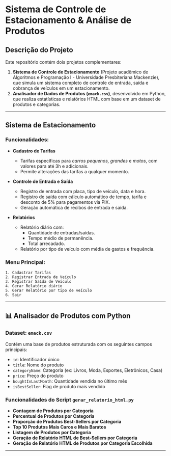 
# Sistema de Controle de Estacionamento & Análise de Produtos

## Descrição do Projeto

Este repositório contém dois projetos complementares:

1. **Sistema de Controle de Estacionamento** (Projeto acadêmico de Algoritmos e Programação I - Universidade Presbiteriana Mackenzie), que simula um sistema completo de controle de entrada, saída e cobrança de veículos em um estacionamento.
2. **Analisador de Dados de Produtos (`emack.csv`)**, desenvolvido em Python, que realiza estatísticas e relatórios HTML com base em um dataset de produtos e categorias.

---

## Sistema de Estacionamento

### Funcionalidades:

- **Cadastro de Tarifas**
  - Tarifas específicas para *carros pequenos, grandes* e *motos*, com valores para até 3h e adicionais.
  - Permite alterações das tarifas a qualquer momento.

- **Controle de Entrada e Saída**
  - Registro de entrada com placa, tipo de veículo, data e hora.
  - Registro de saída com cálculo automático de tempo, tarifa e desconto de 5% para pagamentos via PIX.
  - Geração automática de recibos de entrada e saída.

- **Relatórios**
  - Relatório diário com:
    - Quantidade de entradas/saídas.
    - Tempo médio de permanência.
    - Total arrecadado.
  - Relatório por tipo de veículo com média de gastos e frequência.

### Menu Principal:
```
1. Cadastrar Tarifas
2. Registrar Entrada de Veículo
3. Registrar Saída de Veículo
4. Gerar Relatório diário
5. Gerar Relatório por tipo de veículo
6. Sair
```

---

## 📊 Analisador de Produtos com Python

### Dataset: `emack.csv`

Contém uma base de produtos estruturada com os seguintes campos principais:

- `id`: Identificador único
- `title`: Nome do produto
- `categoryName`: Categoria (ex: Livros, Moda, Esportes, Eletrônicos, Casa)
- `price`: Preço do produto
- `boughtInLastMonth`: Quantidade vendida no último mês
- `isBestSeller`: Flag de produto mais vendido

### Funcionalidades do Script `gerar_relatorio_html.py`

- **Contagem de Produtos por Categoria**
- **Percentual de Produtos por Categoria**
- **Proporção de Produtos Best-Sellers por Categoria**
- **Top 10 Produtos Mais Caros e Mais Baratos**
- **Listagem de Produtos por Categoria**
- **Geração de Relatório HTML de Best-Sellers por Categoria**
- **Geração de Relatório HTML de Produtos por Categoria Escolhida**

---
